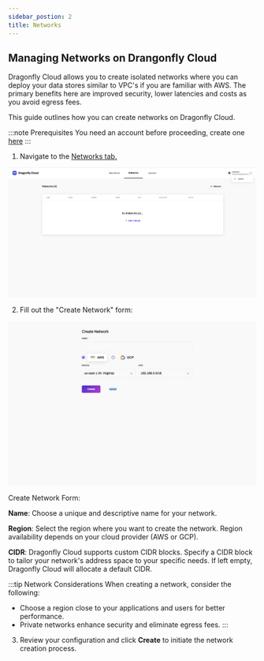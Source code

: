 ```yaml
---
sidebar_postion: 2
title: Networks
--- 
```



## Managing Networks on Drangonfly Cloud

Dragonfly Cloud allows you to create isolated networks where you can deploy your data stores similar to VPC's if you are familiar with AWS. The primary benefits here are improved security, lower latencies and costs as you avoid egress fees.




This guide outlines how you can create networks on Dragonfly Cloud.

:::note Prerequisites
You need an account before proceeding, create one <a href="https://dragonflydb.cloud/signup">here</a>
:::


1. Navigate to the <a href="https://dragonflydb.cloud/networks">Networks tab.</a>


![networks](../../static/img/networks.png)


2. Fill out the "Create Network" form:


![create-network](../../static/img/create-networks.png)


Create Network Form:

**Name**: Choose a unique and descriptive name for your network.
   
**Region**: Select the region where you want to create the network. Region availability depends on your cloud provider (AWS or GCP).

**CIDR**: Dragonfly Cloud supports custom CIDR blocks. Specify a CIDR block to tailor your network's address space to your specific needs. If left empty, Dragonfly Cloud will allocate a default CIDR.




:::tip Network Considerations
When creating a network, consider the following:
- Choose a region close to your applications and users for better performance.
- Private networks enhance security and eliminate egress fees.
:::


3. Review your configuration and click **Create** to initiate the network creation process.

